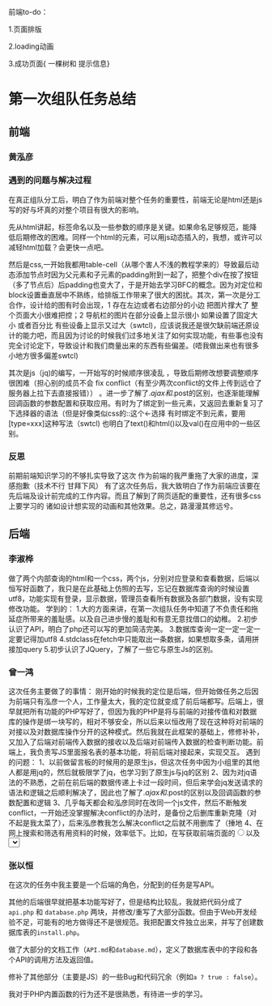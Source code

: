 前端to-do：

1.页面排版

2.loading动画

3.成功页面{ 一棵树和 提示信息} 



# 第一次组队任务总结

## 前端

### 黄泓彦

### 遇到的问题与解决过程

  在真正组队分工后，明白了作为前端对整个任务的重要性，前端无论是html还是js写的好与坏真的对整个项目有很大的影响。

先从html讲起，标签命名以及一些参数的顺序是关键。如果命名足够规范，能降低后期修改的困难。同样一个html的元素，可以用js动态插入的，我想，或许可以减轻html加载？会更快一点吧。

然后是css,一开始我都用table-cell（从哪个害人不浅的教程学来的）导致最后动态添加节点时因为父元素和子元素的padding附到一起了，把整个div在按了按钮（多了节点后）后padding也变大了，于是开始去学习BFC的概念。因为对定位和block设置垂直居中不熟练，给排版工作带来了很大的困扰。其次，第一次是分工合作，设计给的图有时会出现，1 存在左边或者右边部分的小边  把图片撑大了 整个页面大小很难把控；2 导航栏的图片在部分设备上显示很小  如果设置了固定大小 或者百分比 有些设备上显示又过大（swtcl)，应该说我还是很欠缺前端还原设计的能力吧，而且因为讨论的时候我们过多地关注了如何实现功能，有些事也没有完全讨论定下，导致设计和我们商量出来的东西有些偏差。(唔我做出来也有很多小地方很多偏差swtcl)

其次是js（jq)的编写，一开始写的时候顺序很凌乱 ，导致后期修改想要调整顺序很困难（担心别的成员不会 fix conflict（有至少两次conflict的文件上传到远仓了 服务器上拉下去直接报错）） 。进一步了解了$.ajax和$.post的区别，也逐渐能理解回调函数的参数配置和获取应用。有时为了绑定到一些元素，又返回去重新复习了下选择器的语法（但是好像类似css的::这个←选择 有时绑定不到元素，要用[type=xxx]这种写法（swtcl)   也明白了text()和html()以及val()在应用中的一些区别。

### 反思 

前期前端知识学习的不够扎实导致了这次 作为前端的我严重拖了大家的进度，深感抱歉（技术不行 甘拜下风） 有了这次任务后，我大致明白了作为前端应该要在先后端及设计前完成的工作内容。而且了解到了网页适配的重要性，还有很多css上要学习的 诸如设计想实现的动画和其他效果。总之，路漫漫其修远兮。

## 后端

### 李淑桦

做了两个内部查询的html和一个css，两个js，分别对应登录和查看数据，后端以恒写好函数了，我只是在此基础上仿照的去写，忘记在数据库查询的时候设置utf8，功能实现有登录，显示数据，管理员查看所有数据及各部门数据，没有实现修改功能。
学到的：
1.大的方面来讲，在第一次组队任务中知道了不负责任和拖延症所带来的羞耻感。以及自己进步慢的羞耻和有意无意找借口的幼稚。
2.初步认识了API，明白了php还可以写的更加简洁完美。
3.数据库查询一定一定一定一定要记得加utf8
4.stdclass在fetch中只能取出一条数据，如果想取多条，请用拼接加query
5.初步认识了JQuery，了解了一些它与原生Js的区别。

### 曾一鸿

这次任务主要做了的事情：
刚开始的时候我的定位是后端，但开始做任务之后因为前端只有泓彦一个人，工作量太大，我的定位就变成了前后端都写。后端上，很早就把所有功能的PHP写好了，但因为我的PHP是将与前端的对接传值和对数据库的操作是绑一块写的，相对不够安全，所以后来以恒改用了现在这种将对前端的对接以及对数据库操作分开的这种模式。然后我就在此框架的基础上，修修补补，又加入了后端对前端传入数据的接收以及后端对前端传入数据的检查判断功能。前端上，我负责写JS里面报名表的基本功能，将前后端对接起来，实现交互。
遇到的问题：
1、以前做留言板的时候用的是原生js，但这次任务中因为小组里的其他人都是用jq的，然后就极限学了jq，也学习到了原生js与jq的区别
2、因为对jq语法的不熟悉，之前在前后端的数据传递上卡过一段时间，但后来学会jq发送请求的语法和逻辑之后顺利解决了，因此也了解了$.ajax和$.post的区别以及回调函数的参数配置和逻辑
3、几乎每天都会和泓彦同时在改同一个js文件，然后不断触发conflict，一开始还没掌握解决conflict的办法时，是备份之后删库重新克隆（对不起是我太菜了），后来泓彦教我怎么解决conflict之后就不用删库了（捶地
4、在网上搜索和筛选有用资料的时候，效率低下。比如，在写获取前端页面的<input type="radio">以及<select>的值的时候，在网上搜了很多资料，但实际上网上很多写法都是获取不到值的
5、用户体验优化做得不够好
学到的东西：
1、以恒大佬写的PHP真的很强，我学到了这种把与前端的对接传值和对数据库的操作分开的模式还有如何提高代码的复用性
2、学习了JQuery的语法，了解了JQuery和原生js的区别
3、学会了怎么fix conflict
反思：
1、要提高效率啊啊啊啊啊啊啊啊啊啊啊，不能老是那么低效
2、永远不要有我先玩一会手机再继续做的想法
3、拖延一时爽，补救火葬场


### 张以恒

在这次的任务中我主要是一个后端的角色，分配到的任务是写API。

其他的后端很早就把基本功能写好了，但是结构比较乱，我就把代码分成了 `api.php` 和 `database.php` 两块，并修改/重写了大部分函数。但由于Web开发经验不足，可能有的地方做得还不是很规范。我把配置文件独立出来，并写了创建数据库表的`install.php`。

做了大部分的文档工作（`API.md`和`database.md`），定义了数据库表中的字段和各个API的调用方法及返回值。

修补了其他部分（主要是JS）的一些Bug和代码冗余（例如`a ? true : false`）。

我对于PHP内置函数的行为还不是很熟悉，有待进一步的学习。
